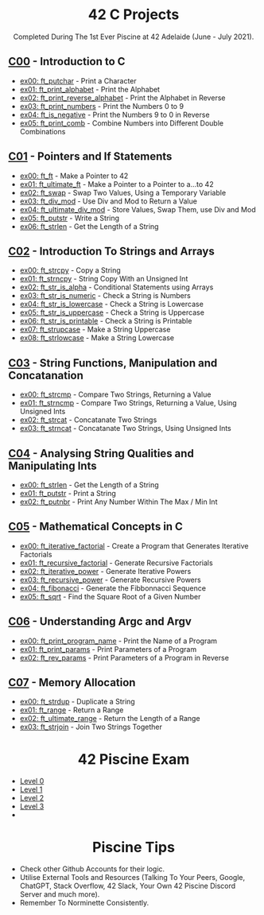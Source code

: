 <div align="center">

# 42 C Projects

Completed During The 1st Ever Piscine at 42 Adelaide (June - July 2021).

</div>

## [C00](https://github.com/pasqualerossi/42-Piscine/tree/main/C00%20-%20C07%20Piscine%20Projects/c00) - Introduction to C

- [ex00: ft_putchar](https://github.com/pasqualerossi/42-Piscine/blob/main/C00%20-%20C07%20Piscine%20Projects/c00/ex00%20-%20ft_putchar/ft_putchar.c) - Print a Character
- [ex01: ft_print_alphabet](https://github.com/pasqualerossi/42-Piscine/blob/main/C00%20-%20C07%20Piscine%20Projects/c00/ex01%20-%20ft_print_alphabet/ft_print_alphabet.c) - Print the Alphabet
- [ex02: ft_print_reverse_alphabet](https://github.com/pasqualerossi/42-Piscine/blob/main/C00%20-%20C07%20Piscine%20Projects/c00/ex02%20-%20ft_print_reverse_alphabet/ft_print_reverse_alphabet.c) - Print the Alphabet in Reverse
- [ex03: ft_print_numbers](https://github.com/pasqualerossi/42-Piscine/blob/main/C00%20-%20C07%20Piscine%20Projects/c00/ex03%20-%20ft_print_numbers/ft_print_numbers.c) - Print the Numbers 0 to 9
- [ex04: ft_is_negative](https://github.com/pasqualerossi/42-Piscine/blob/main/C00%20-%20C07%20Piscine%20Projects/c00/ex04%20-%20ft_is_negative/ft_is_negative.c) - Print the Numbers 9 to 0 in Reverse
- [ex05: ft_print_comb](https://github.com/pasqualerossi/42-Piscine/blob/main/C00%20-%20C07%20Piscine%20Projects/c00/ex05%20-%20ft_print_comb/ft_print_comb.c) - Combine Numbers into Different Double Combinations

## [C01](https://github.com/pasqualerossi/42-Piscine/tree/main/C00%20-%20C07%20Piscine%20Projects/c01) - Pointers and If Statements

- [ex00: ft_ft](https://github.com/pasqualerossi/42-Piscine/blob/main/C00%20-%20C07%20Piscine%20Projects/c01/ex00%20-%20ft_ft/ft_ft.c) - Make a Pointer to 42
- [ex01: ft_ultimate_ft](https://github.com/pasqualerossi/42-Piscine/blob/main/C00%20-%20C07%20Piscine%20Projects/c01/ex01%20-%20ft_ultimate_ft/ft_ultimate_ft.c) - Make a Pointer to a Pointer to a...to 42
- [ex02: ft_swap](https://github.com/pasqualerossi/42-Piscine/blob/main/C00%20-%20C07%20Piscine%20Projects/c01/ex02%20-%20ft_swap/ft_swap.c) - Swap Two Values, Using a Temporary Variable
- [ex03: ft_div_mod](https://github.com/pasqualerossi/42-Piscine/blob/main/C00%20-%20C07%20Piscine%20Projects/c01/ex03%20-%20ft_div_mod/ft_div_mod.c) - Use Div and Mod to Return a Value
- [ex04: ft_ultimate_div_mod](https://github.com/pasqualerossi/42-Piscine/blob/main/C00%20-%20C07%20Piscine%20Projects/c01/ex04%20-%20ft_ultimate_div_mod/ft_ultimate_div_mod.c) - Store Values, Swap Them, use Div and Mod
- [ex05: ft_putstr](https://github.com/pasqualerossi/42-Piscine/blob/main/C00%20-%20C07%20Piscine%20Projects/c01/ex05%20-%20ft_putstr/ft_putstr.c) - Write a String
- [ex06: ft_strlen](https://github.com/pasqualerossi/42-Piscine/blob/main/C00%20-%20C07%20Piscine%20Projects/c01/ex06%20-%20ft_strlen/ft_strlen.c) - Get the Length of a String

## [C02](https://github.com/pasqualerossi/42-Piscine/tree/main/C00%20-%20C07%20Piscine%20Projects/c02) - Introduction To Strings and Arrays

- [ex00: ft_strcpy](https://github.com/pasqualerossi/42-Piscine/blob/main/C00%20-%20C07%20Piscine%20Projects/c02/ex00%20-%20ft_strcpy/ft_strcpy.c) - Copy a String
- [ex01: ft_strncpy](https://github.com/pasqualerossi/42-Piscine/blob/main/C00%20-%20C07%20Piscine%20Projects/c02/ex01%20-%20ft_strncpy/ft_strncpy.c) - String Copy With an Unsigned Int
- [ex02: ft_str_is_alpha](https://github.com/pasqualerossi/42-Piscine/blob/main/C00%20-%20C07%20Piscine%20Projects/c02/ex02%20-%20ft_str_is_alpha/ft_str_is_alpha.c) - Conditional Statements using Arrays
- [ex03: ft_str_is_numeric](https://github.com/pasqualerossi/42-Piscine/blob/main/C00%20-%20C07%20Piscine%20Projects/c02/ex03%20-%20ft_str_is_numeric/ft_str_is_numeric.c) - Check a String is Numbers
- [ex04: ft_str_is_lowercase](https://github.com/pasqualerossi/42-Piscine/blob/main/C00%20-%20C07%20Piscine%20Projects/c02/ex04%20-%20ft_str_is_lowercase/ft_str_is_lowercase.c) - Check a String is Lowercase
- [ex05: ft_str_is_uppercase](https://github.com/pasqualerossi/42-Piscine/blob/main/C00%20-%20C07%20Piscine%20Projects/c02/ex05%20-%20ft_str_is_uppercase/ft_str_is_uppercase.c) - Check a String is Uppercase
- [ex06: ft_str_is_printable](https://github.com/pasqualerossi/42-Piscine/blob/main/C00%20-%20C07%20Piscine%20Projects/c02/ex06%20-%20ft_str_is_printable/ft_str_is_printable.c) - Check a String is Printable
- [ex07: ft_strupcase](https://github.com/pasqualerossi/42-Piscine/blob/main/C00%20-%20C07%20Piscine%20Projects/c02/ex07%20-%20ft_strupcase/ft_strupcase.c) - Make a String Uppercase
- [ex08: ft_strlowcase](https://github.com/pasqualerossi/42-Piscine/blob/main/C00%20-%20C07%20Piscine%20Projects/c02/ex08%20-%20ft_strlowcase/ft_strlowcase.c) - Make a String Lowercase

## [C03](https://github.com/pasqualerossi/42-Piscine/tree/main/C00%20-%20C07%20Piscine%20Projects/c03) - String Functions, Manipulation and Concatanation

- [ex00: ft_strcmp](https://github.com/pasqualerossi/42-Piscine/tree/main/C00%20-%20C07%20Piscine%20Projects/c03/ex00%20-%20ft_strcmp/ft_strcmp.c) - Compare Two Strings, Returning a Value
- [ex01: ft_strncmp](https://github.com/pasqualerossi/42-Piscine/blob/main/C00%20-%20C07%20Piscine%20Projects/c03/ex01%20-%20ft_strncmp/ft_strncmp.c) - Compare Two Strings, Returning a Value, Using Unsigned Ints
- [ex02: ft_strcat](https://github.com/pasqualerossi/42-Piscine/blob/main/C00%20-%20C07%20Piscine%20Projects/c03/ex02%20-%20ft_strcat/ft_strcat.c) - Concatanate Two Strings
- [ex03: ft_strncat](https://github.com/pasqualerossi/42-Piscine/blob/main/C00%20-%20C07%20Piscine%20Projects/c03/ex03%20-%20ft_strncat/ft_strncat.c) - Concatanate Two Strings, Using Unsigned Ints

## [C04](https://github.com/pasqualerossi/42-Piscine/tree/main/C00%20-%20C07%20Piscine%20Projects/c04) - Analysing String Qualities and Manipulating Ints

- [ex00: ft_strlen](https://github.com/pasqualerossi/42-Piscine/blob/main/C00%20-%20C07%20Piscine%20Projects/c04/ex00%20-%20ft_strlen/ft_strlen.c) - Get the Length of a String
- [ex01: ft_putstr](https://github.com/pasqualerossi/42-Piscine/blob/main/C00%20-%20C07%20Piscine%20Projects/c04/ex01%20-%20ft_putstr/ft_putstr.c) - Print a String
- [ex02: ft_putnbr](https://github.com/pasqualerossi/42-Piscine/blob/main/C00%20-%20C07%20Piscine%20Projects/c04/ex02%20-%20ft_putnbr/ft_putnbr.c) - Print Any Number Within The Max / Min Int

## [C05](https://github.com/pasqualerossi/42-Piscine/tree/main/C00%20-%20C07%20Piscine%20Projects/c05) - Mathematical Concepts in C

- [ex00: ft_iterative_factorial](https://github.com/pasqualerossi/42-Piscine/blob/main/C00%20-%20C07%20Piscine%20Projects/c05/ex00%20-%20ft_iterative_factorial/ft_iterative_factorial.c) - Create a Program that Generates Iterative Factorials
- [ex01: ft_recursive_factorial](https://github.com/pasqualerossi/42-Piscine/blob/main/C00%20-%20C07%20Piscine%20Projects/c05/ex01%20-%20ft_recursive_factorial/ft_recursive_factorial.c) - Generate Recursive Factorials
- [ex02: ft_iterative_power](https://github.com/pasqualerossi/42-Piscine/blob/main/C00%20-%20C07%20Piscine%20Projects/c05/ex02%20-%20ft_iterative_power/ft_iterative_power.c) - Generate Iterative Powers
- [ex03: ft_recursive_power](https://github.com/pasqualerossi/42-Piscine/blob/main/C00%20-%20C07%20Piscine%20Projects/c05/ex03%20-%20ft_recursive_power/ft_recursive_power.c) - Generate Recursive Powers
- [ex04: ft_fibonacci](https://github.com/pasqualerossi/42-Piscine/blob/main/C00%20-%20C07%20Piscine%20Projects/c05/ex04%20-%20ft_fibonacci/ft_fibonacci.c) - Generate the Fibbonnacci Sequence
- [ex05: ft_sqrt](https://github.com/pasqualerossi/42-Piscine/blob/main/C00%20-%20C07%20Piscine%20Projects/c05/ex05%20-%20ft_sqrt/ft_sqrt.c) - Find the Square Root of a Given Number

## [C06](https://github.com/pasqualerossi/42-Piscine/tree/main/C00%20-%20C07%20Piscine%20Projects/c06) - Understanding Argc and Argv

- [ex00: ft_print_program_name](https://github.com/pasqualerossi/42-Piscine/blob/main/C00%20-%20C07%20Piscine%20Projects/c06/ex00%20-%20ft_print_program_name/ft_print_program_name.c) - Print the Name of a Program
- [ex01: ft_print_params](https://github.com/pasqualerossi/42-Piscine/blob/main/C00%20-%20C07%20Piscine%20Projects/c06/ex01%20-%20ft_print_params/ft_print_params.c) - Print Parameters of a Program
- [ex02: ft_rev_params](https://github.com/pasqualerossi/42-Piscine/blob/main/C00%20-%20C07%20Piscine%20Projects/c06/ex02%20-%20ft_rev_params/ft_rev_params.c) - Print Parameters of a Program in Reverse

## [C07](https://github.com/pasqualerossi/42-Piscine/tree/main/C00%20-%20C07%20Piscine%20Projects/c07) - Memory Allocation

- [ex00: ft_strdup](https://github.com/pasqualerossi/42-Piscine/blob/main/C00%20-%20C07%20Piscine%20Projects/c07/ex00%20-%20ft_strdup/ft_strdup.c) - Duplicate a String
- [ex01: ft_range](https://github.com/pasqualerossi/42-Piscine/blob/main/C00%20-%20C07%20Piscine%20Projects/c07/ex01%20-%20ft_range/ft_range.c) - Return a Range
- [ex02: ft_ultimate_range](https://github.com/pasqualerossi/42-Piscine/blob/main/C00%20-%20C07%20Piscine%20Projects/c07/ex02%20-%20ft_ultimate_range/ft_ultimate_range.c) - Return the Length of a Range
- [ex03: ft_strjoin](https://github.com/pasqualerossi/42-Piscine/blob/main/C00%20-%20C07%20Piscine%20Projects/c07/ex03%20-%20ft_strjoin/ft_strjoin.c) - Join Two Strings Together

<div align="center">

# 42 Piscine Exam

</div>

- [Level 0](https://github.com/pasqualerossi/42-Piscine/tree/main/42%20Piscine%20Exam/Exam%20Answers/Level%200)
- [Level 1](https://github.com/pasqualerossi/42-Piscine/tree/main/42%20Piscine%20Exam/Exam%20Answers/Level%201)
- [Level 2](https://github.com/pasqualerossi/42-Piscine/tree/main/42%20Piscine%20Exam/Exam%20Answers/Level%202)
- [Level 3](https://github.com/pasqualerossi/42-Piscine/tree/main/42%20Piscine%20Exam/Exam%20Answers/Level%203)
- 
<div align="center">

# Piscine Tips

</div>

- Check other Github Accounts for their logic.
- Utilise External Tools and Resources (Talking To Your Peers, Google, ChatGPT, Stack Overflow, 42 Slack, Your Own 42 Piscine Discord Server and much more).
- Remember To Norminette Consistently.
